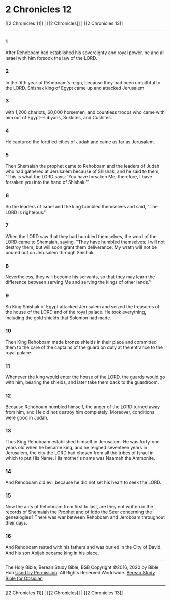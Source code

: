 # 2 Chronicles 12

[[2 Chronicles 11]] | [[2 Chronicles]] | [[2 Chronicles 13]]

---

### 1
After Rehoboam had established his sovereignty and royal power, he and all Israel with him forsook the law of the LORD.

### 2
In the fifth year of Rehoboam's reign, because they had been unfaithful to the LORD, Shishak king of Egypt came up and attacked Jerusalem

### 3
with 1,200 chariots, 60,000 horsemen, and countless troops who came with him out of Egypt—Libyans, Sukkites, and Cushites.

### 4
He captured the fortified cities of Judah and came as far as Jerusalem.

### 5
Then Shemaiah the prophet came to Rehoboam and the leaders of Judah who had gathered at Jerusalem because of Shishak, and he said to them, "This is what the LORD says: 'You have forsaken Me; therefore, I have forsaken you into the hand of Shishak.'"

### 6
So the leaders of Israel and the king humbled themselves and said, "The LORD is righteous."

### 7
When the LORD saw that they had humbled themselves, the word of the LORD came to Shemaiah, saying, "They have humbled themselves; I will not destroy them, but will soon grant them deliverance. My wrath will not be poured out on Jerusalem through Shishak.

### 8
Nevertheless, they will become his servants, so that they may learn the difference between serving Me and serving the kings of other lands."

### 9
So King Shishak of Egypt attacked Jerusalem and seized the treasures of the house of the LORD and of the royal palace. He took everything, including the gold shields that Solomon had made.

### 10
Then King Rehoboam made bronze shields in their place and committed them to the care of the captains of the guard on duty at the entrance to the royal palace.

### 11
Whenever the king would enter the house of the LORD, the guards would go with him, bearing the shields, and later take them back to the guardroom.

### 12
Because Rehoboam humbled himself, the anger of the LORD turned away from him, and He did not destroy him completely. Moreover, conditions were good in Judah.

### 13
Thus King Rehoboam established himself in Jerusalem. He was forty-one years old when he became king, and he reigned seventeen years in Jerusalem, the city the LORD had chosen from all the tribes of Israel in which to put His Name. His mother's name was Naamah the Ammonite.

### 14
And Rehoboam did evil because he did not set his heart to seek the LORD.

### 15
Now the acts of Rehoboam from first to last, are they not written in the records of Shemaiah the Prophet and of Iddo the Seer concerning the genealogies? There was war between Rehoboam and Jeroboam throughout their days.

### 16
And Rehoboam rested with his fathers and was buried in the City of David. And his son Abijah became king in his place.

---

The Holy Bible, Berean Study Bible, BSB
Copyright ©2016, 2020 by Bible Hub
[Used by Permission](https://berean.bible/terms.htm). All Rights Reserved Worldwide.
[Berean Study Bible for Obsidian](https://github.com/gapmiss/berean-study-bible-for-obsidian)

---

[[2 Chronicles 11]] | [[2 Chronicles]] | [[2 Chronicles 13]]

